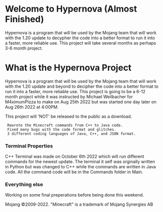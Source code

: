# Welcome to Hypernova (Almost Finished)

Hypernova is a program that will be used by the Mojang team that will work with the 1.20 update to decypher the code
into a better format to run it into a faster, more reliable use. This project will take several months as perhaps 3-6 month project.

# What is the Hypernova Project

Hypernova is a program that will be used by the Mojang team that will work with the 1.20 update and beyond to decipher the code into a better format to run it into a faster, more reliable use. This project is going to be a 6-12 month project while it was instructed by Michael Weilbacher for M4ximumPizza to make on Aug 25th 2022 but was started one day later on Aug 26th 2022 at 4:00PM.

This project will 'NOT' be released to the public as a download.

     Rewrote the Minecraft commands from C++ to Java code.
     Fixed many bugs with the code format and glitches.
     3 different coding languages of Java, C++, and JSON format.

### Terminal Properties 

C++ Terminal was made on October 6th 2022 which will run different commands for the newest update. The terminal it self was orginally written in Python but was changed to C++ while the commands are written in Java code. All the command code will be in the Commands folder in Main.

### Everything else

Working on some final preperations before being done this weekend.

Mojang ©2009-2022. "Minecraft" is a trademark of Mojang Synergies AB
